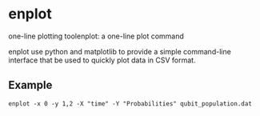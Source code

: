 enplot
======

one-line plotting toolenplot: a one-line plot command

enplot use python and matplotlib to provide a simple command-line interface
that be used to quickly plot data in CSV format.

Example
-------



    enplot -x 0 -y 1,2 -X "time" -Y "Probabilities" qubit_population.dat 
